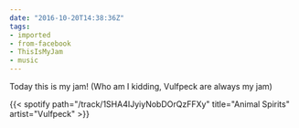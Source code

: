 ```yaml
---
date: "2016-10-20T14:38:36Z"
tags:
- imported
- from-facebook
- ThisIsMyJam
- music
---
```

Today this is my jam! (Who am I kidding, Vulfpeck are always my jam)

{{< spotify path="/track/1SHA4IJyiyNobDOrQzFFXy" title="Animal Spirits" artist="Vulfpeck" >}}
